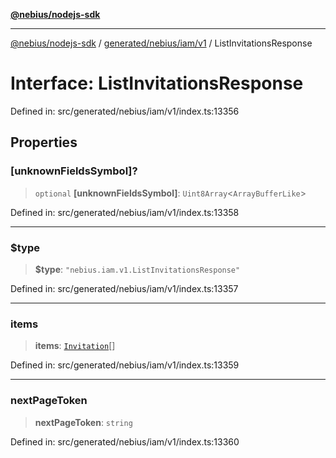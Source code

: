 [**@nebius/nodejs-sdk**](../../../../../README.md)

---

[@nebius/nodejs-sdk](../../../../../README.md) / [generated/nebius/iam/v1](../README.md) / ListInvitationsResponse

# Interface: ListInvitationsResponse

Defined in: src/generated/nebius/iam/v1/index.ts:13356

## Properties

### \[unknownFieldsSymbol\]?

> `optional` **\[unknownFieldsSymbol\]**: `Uint8Array`\<`ArrayBufferLike`\>

Defined in: src/generated/nebius/iam/v1/index.ts:13358

---

### $type

> **$type**: `"nebius.iam.v1.ListInvitationsResponse"`

Defined in: src/generated/nebius/iam/v1/index.ts:13357

---

### items

> **items**: [`Invitation`](Invitation.md)[]

Defined in: src/generated/nebius/iam/v1/index.ts:13359

---

### nextPageToken

> **nextPageToken**: `string`

Defined in: src/generated/nebius/iam/v1/index.ts:13360
